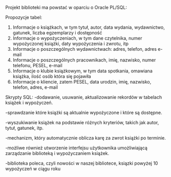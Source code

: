 Projekt biblioteki ma powstać w oparciu o Oracle PL/SQL:

Propozycje tabel:
1. Informacje o książkach, w tym tytuł, autor, data wydania, wydawnictwo, gatunek, liczba egzemplarzy i dostępność
2. Informacje o wypożyczeniach, w tym dane czytelnika, numer wypożyczonej książki, daty wypożyczenia i zwrotu, itp
3. Informacje o poszczególnych wydawnictwach: adres, telefon, adres e-mail
4. Informacje o poszczególnych pracownikach, imię, nazwisko, numer telefonu, PESEL, e-mail
5. Informacje o klubie książkowym, w tym data spotkania, omawiana książka, ilość osób która się pojawiła
6. Informacje o kliencie, zatem PESEL, data urodzin, imię, nazwisko, telefon, adres, e-mail

Skrypty SQL:
-dodawanie, usuwanie, aktualizowanie rekordów w tabelach książek i wypożyczeń.

-sprawdzanie które książki są aktualnie wypożyczone i które są dostępne.

-wyszukiwanie książek na podstawie różnych kryteriów, takich jak autor, tytuł, gatunek, itp.

-mechanizm, który automatycznie oblicza karę za zwrot książki po terminie.

-możliwe również utworzenie interfejsu użytkownika umożliwiającą zarządzanie biblioteką i wypożyczaniem książek.

-biblioteka poleca, czyli nowości w naszej bibliotece, ksiązki powyżej 10 wypożyczeń w ciągu roku
